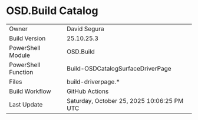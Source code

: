 ﻿# OSD.Build Catalog

| | |
|-|-|
| Owner | David Segura |
| Build Version | 25.10.25.3 |
| PowerShell Module | OSD.Build |
| PowerShell Function | Build-OSDCatalogSurfaceDriverPage |
| Files | build-driverpage.* |
| Build Workflow | GitHub Actions |
| Last Update | Saturday, October 25, 2025 10:06:25 PM UTC |
